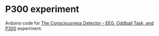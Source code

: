 # P300 experiment

Arduino code for [The Consciousness Detector - EEG, Oddball Task, and P300](https://backyardbrains.com/experiments/p300) experiment.

